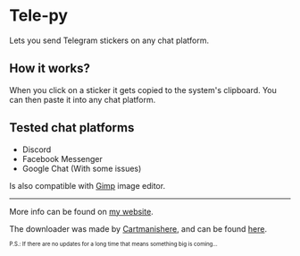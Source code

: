 # Tele-py
Lets you send Telegram stickers on any chat platform.


## How it works?
When you click on a sticker it gets copied to the system's clipboard. You can then paste it into any chat platform.

## Tested chat platforms
 - Discord
 - Facebook Messenger
 - Google Chat (With some issues)
 
Is also compatible with [Gimp](https://www.gimp.org) image editor.

___

More info can be found on [my website](http://mirkiri.ml/projects/Tele-py/).

The downloader was made by [Cartmanishere](https://github.com/Cartmanishere), and can be found [here](https://github.com/Cartmanishere/telegram-sticker-downloader).

<sub><sup>P.S.: If there are no updates for a long time that means something big is coming...</sub></sup>
